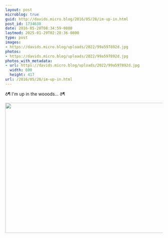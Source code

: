 ```yaml
---
layout: post
microblog: true
guid: http://davids.micro.blog/2016/05/28/im-up-in.html
post_id: 1734638
date: 2016-05-28T08:34:59-0800
lastmod: 2025-01-29T02:28:36-0800
type: post
images:
- https://davids.micro.blog/uploads/2022/99a597892d.jpg
photos:
- https://davids.micro.blog/uploads/2022/99a597892d.jpg
photos_with_metadata:
- url: https://davids.micro.blog/uploads/2022/99a597892d.jpg
  width: 600
  height: 417
url: /2016/05/28/im-up-in.html
---
```

ð¶ I'm up in the wooods... ð¶

<img src="/uploads/2022/99a597892d.jpg" width="600" height="417" alt="">
